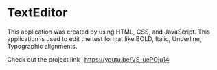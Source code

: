 # TextEditor
This application was created by using HTML, CSS, and JavaScript. This application is used to edit the test format like BOLD, Italic, Underline, Typographic alignments.

Check out the project link -https://youtu.be/VS-uePOju14
